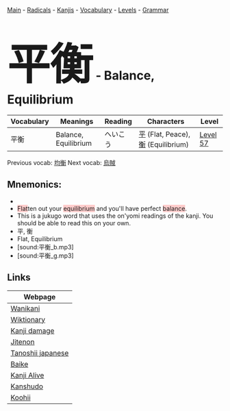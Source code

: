 <style> bigfont {font-size: 100px}</style>
[Main](../README.md) -
[Radicals](../radicals.md) -
[Kanjis](../kanjis.md) -
[Vocabulary](../vocabulary.md) -
[Levels](../levels.md) -
[Grammar](../grammar.md)
# <bigfont> 平衡</bigfont> - Balance, Equilibrium 

| Vocabulary | Meanings | Reading | Characters | Level |
| --- | --- | --- | --- | --- |
| 平衡 | Balance, Equilibrium | へいこう |  [平](../kanjis/平.md) (Flat, Peace), [衡](../kanjis/衡.md) (Equilibrium) | [Level 57](../levels/wk_level57.md) |

Previous vocab: [均衡](均衡.md) Next vocab: [烏賊](烏賊.md) 

## Mnemonics:

* 
* <span style="background-color:#ffcccb"> Flat</span>ten out your <span style="background-color:#ffcccb"> equilibrium</span> and you'll have perfect <span style="background-color:#ffcccb"> balance</span>.
* This is a jukugo word that uses the on'yomi readings of the kanji. You should be able to read this on your own.
* 平, 衡
* Flat, Equilibrium
* [sound:平衡_b.mp3]
* [sound:平衡_g.mp3]


## Links 

| Webpage |
| --- |
| [Wanikani          ](https://www.wanikani.com/kanji/平衡) |
| [Wiktionary        ](https://en.wiktionary.org/wiki/平衡) |
| [Kanji damage      ](http://www.kanjidamage.com/kanji/search?utf8=✓&q=平衡) |
| [Jitenon           ](https://jitenon.com/kanji/平衡) |
| [Tanoshii japanese ](https://www.tanoshiijapanese.com/dictionary/kanji.cfm?k=平衡) |
| [Baike             ](https://baike.baidu.com/item/平衡) |
| [Kanji Alive       ](https://app.kanjialive.com/平衡) |
| [Kanshudo          ](https://www.kanshudo.com/searchmn?q=平衡) |
| [Koohii            ](https://kanji.koohii.com/study/kanji/平衡) |
